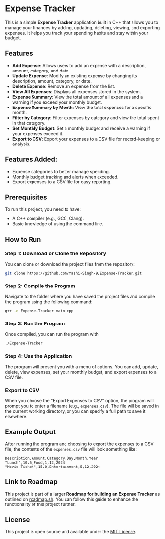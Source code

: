 # Expense Tracker

This is a simple **Expense Tracker** application built in C++ that allows you to manage your finances by adding, updating, deleting, viewing, and exporting expenses. It helps you track your spending habits and stay within your budget.

## Features

- **Add Expense**: Allows users to add an expense with a description, amount, category, and date.
- **Update Expense**: Modify an existing expense by changing its description, amount, category, or date.
- **Delete Expense**: Remove an expense from the list.
- **View All Expenses**: Displays all expenses stored in the system.
- **Expense Summary**: View the total amount of all expenses and a warning if you exceed your monthly budget.
- **Expense Summary by Month**: View the total expenses for a specific month.
- **Filter by Category**: Filter expenses by category and view the total spent in that category.
- **Set Monthly Budget**: Set a monthly budget and receive a warning if your expenses exceed it.
- **Export to CSV**: Export your expenses to a CSV file for record-keeping or analysis.

## Features Added:

- Expense categories to better manage spending.
- Monthly budget tracking and alerts when exceeded.
- Export expenses to a CSV file for easy reporting.

## Prerequisites

To run this project, you need to have:

- A C++ compiler (e.g., GCC, Clang).
- Basic knowledge of using the command line.

## How to Run

### Step 1: Download or Clone the Repository

You can clone or download the project files from the repository:

```bash
git clone https://github.com/Yashi-Singh-9/Expense-Tracker.git
```

### Step 2: Compile the Program

Navigate to the folder where you have saved the project files and compile the program using the following command:

```bash
g++ -o Expense-Tracker main.cpp
```

### Step 3: Run the Program

Once compiled, you can run the program with:

```bash
./Expense-Tracker
```

### Step 4: Use the Application

The program will present you with a menu of options. You can add, update, delete, view expenses, set your monthly budget, and export expenses to a CSV file.

### Export to CSV

When you choose the "Export Expenses to CSV" option, the program will prompt you to enter a filename (e.g., `expenses.csv`). The file will be saved in the current working directory, or you can specify a full path to save it elsewhere.

## Example Output

After running the program and choosing to export the expenses to a CSV file, the contents of the `expenses.csv` file will look something like:

```csv
Description,Amount,Category,Day,Month,Year
"Lunch",10.5,Food,1,12,2024
"Movie Ticket",15.0,Entertainment,5,12,2024
```

## Link to Roadmap

This project is part of a larger **Roadmap for building an Expense Tracker** as outlined on [roadmap.sh](https://roadmap.sh/projects/expense-tracker). You can follow this guide to enhance the functionality of this project further.

## License

This project is open source and available under the [MIT License](LICENSE).
